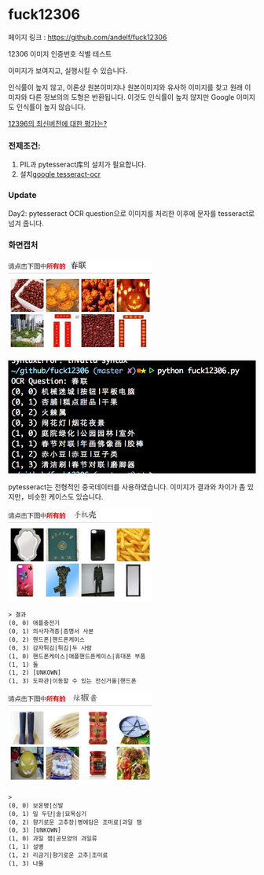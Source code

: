 # fuck12306

페이지 링크 : https://github.com/andelf/fuck12306
 
12306 이미지 인증번호 식별 테스트

이미지가 보여지고, 실행시킬 수 있습니다.

인식률이 높지 않고, 이론상 원본이미지나 원본이미지와 유사하 이미지를 찾고 원래 이미자와 다른 정보의의 도형은 반환됩니다. 
이것도 인식률이 높지 않지만 Google 이미지도 인식률이 높지 않습니다.

[12396의 최신버전에 대한 평가는?](http://www.zhihu.com/question/28795373/answer/42181689)

### 전제조건:

1. PIL과 pytesseract库의 설치가 필요합니다.
2. 설치[google tesseract-ocr](https://code.google.com/p/tesseract-ocr/)

### Update

Day2: pytesseract OCR question으로 이미지를 처리한 이후에 문자를 tesseract로 넘겨 줍니다.

### 화면캡처

![](img/008-14-01.jpg)

![](img/008-14-02.png)

pytesseract는 전형적인 중국데이터를 사용하였습니다. 이미지가 결과와 차이가 좀 있지만，비슷한 케이스도 있습니다.

![](img/008-14-03.jpg)

```
> 결과
(0, 0) 애플충전기
(0, 1) 의사자격증|증명서 사본
(0, 2) 핸드폰|핸드폰케이스
(0, 3) 감자튀김|튀김|두 사람
(1, 0) 핸드폰케이스|애플핸드폰케이스|휴대폰 부품
(1, 1) 돌
(1, 2) [UNKOWN]
(1, 3) 도파관|이동할 수 있는 전신거울|핸드폰
```

![](img/008-14-04.jpg)

```
>
(0, 0) 보온병|신발
(0, 1) 밀 두단|솔|묘목심기
(0, 2) 향기로운 고추장|병에담은 조미료|과일 잼
(0, 3) [UNKOWN]
(1, 0) 과일 잼|공모양의 과일류
(1, 1) 설병
(1, 2) 리금기|향기로운 고추|조미료
(1, 3) 나물
```

